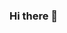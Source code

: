 ### Hi there 👋

<!--
**Zhyltix/Zhyltix** is a ✨ _special_ ✨ repository because its `README.md` (this file) appears on your GitHub profile.

[![linkedin badge](https://img.shields.io/badge/Joey_Roeters-30302f?style=flat-square&logo=linkedin)](https://www.linkedin.com/in/joey-roeters-42368515b/)
[![GitLab](https://img.shields.io/badge/Zhyltix-30302f?style=flat-square&logo=gitlab)](https://gitlab.com/Zhyltix)

- 🔭 I’m currently working on [Let's get digital] (#http://letsgetdigital.io)
- 🌱 I’m currently learning PHP
- 💬 Ask me about data processing
- 📫 How to reach me: 
- 😄 Pronouns: Him/He
-->
